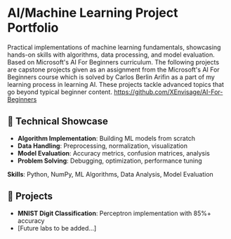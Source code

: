 # AI/Machine Learning Project Portfolio

Practical implementations of machine learning fundamentals, showcasing hands-on skills with algorithms, data processing, and model evaluation. Based on Microsoft's AI For Beginners curriculum. The following projects are capstone projects given as an assignment from the Microsoft's AI For Beginners course which is solved by Carlos Berlin Arifin as a part of my learning process in learning AI. These projects tackle advanced topics that go beyond typical beginner content.
https://github.com/XEnvisage/AI-For-Beginners

## 🔧 Technical Showcase
- **Algorithm Implementation**: Building ML models from scratch
- **Data Handling**: Preprocessing, normalization, visualization
- **Model Evaluation**: Accuracy metrics, confusion matrices, analysis
- **Problem Solving**: Debugging, optimization, performance tuning

**Skills**: Python, NumPy, ML Algorithms, Data Analysis, Model Evaluation

## 🚀 Projects
- **MNIST Digit Classification**: Perceptron implementation with 85%+ accuracy
- [Future labs to be added...]

